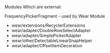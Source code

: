 Modules Which are external:

FrequencyPickerFragment  - used by Wear Module
- wear/extensions/RecyclerExtensions
- wear/adapter/DoubleRowSelectAdapter
- wear/adapter/SimplePickerAdapter
- wear/other/DetectableLinearSnapHelper
- wear/adapter/OffsetItemDecoration
